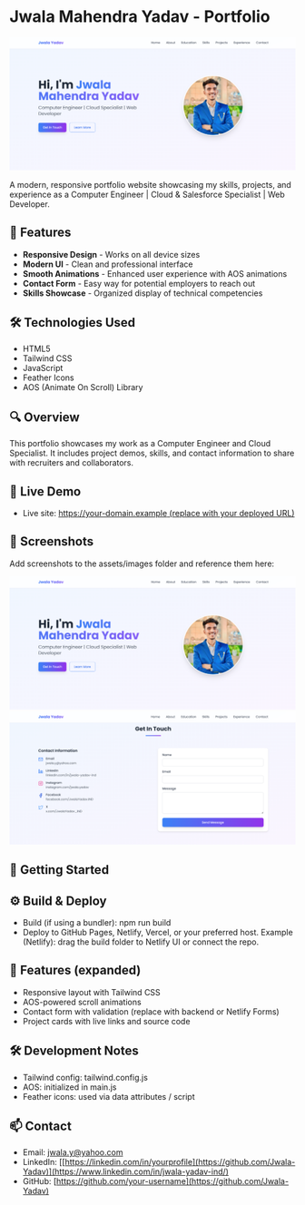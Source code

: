 # Jwala Mahendra Yadav - Portfolio

![Portfolio Preview](assets/images/portfolio-preview.png)

A modern, responsive portfolio website showcasing my skills, projects, and experience as a Computer Engineer | Cloud & Salesforce Specialist | Web Developer.

## 🚀 Features

- **Responsive Design** - Works on all device sizes
- **Modern UI** - Clean and professional interface
- **Smooth Animations** - Enhanced user experience with AOS animations
- **Contact Form** - Easy way for potential employers to reach out
- **Skills Showcase** - Organized display of technical competencies

## 🛠️ Technologies Used

- HTML5
- Tailwind CSS
- JavaScript
- Feather Icons
- AOS (Animate On Scroll) Library

## 🔍 Overview

This portfolio showcases my work as a Computer Engineer and Cloud Specialist. It includes project demos, skills, and contact information to share with recruiters and collaborators.

## 🔗 Live Demo

- Live site: [https://your-domain.example (replace with your deployed URL)](https://jwalayadav-portfolio.netlify.app/)

## 📸 Screenshots

Add screenshots to the assets/images folder and reference them here:

![Home view](assets/images/home-screenshot.png)
![Projects view](assets/images/projects-screenshot.png)

## 🧭 Getting Started

## ⚙️ Build & Deploy

- Build (if using a bundler):
  npm run build
- Deploy to GitHub Pages, Netlify, Vercel, or your preferred host. Example (Netlify): drag the build folder to Netlify UI or connect the repo.


## 🧩 Features (expanded)

- Responsive layout with Tailwind CSS
- AOS-powered scroll animations
- Contact form with validation (replace with backend or Netlify Forms)
- Project cards with live links and source code

## 🛠 Development Notes

- Tailwind config: tailwind.config.js
- AOS: initialized in main.js
- Feather icons: used via data attributes / script


## 📫 Contact

- Email: jwala.y@yahoo.com
- LinkedIn: [[https://linkedin.com/in/yourprofile](https://github.com/Jwala-Yadav)](https://www.linkedin.com/in/jwala-yadav-ind/)
- GitHub: [https://github.com/your-username](https://github.com/Jwala-Yadav)

